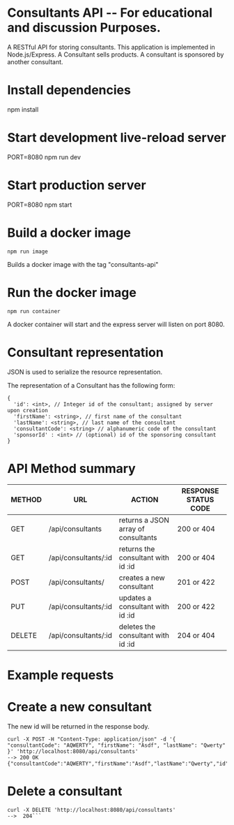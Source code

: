 # Consultants API -- For educational and discussion Purposes.


A RESTful API for storing consultants. This application is implemented in Node.js/Express.
A Consultant sells products. A consultant is sponsored by another consultant.


# Install dependencies
npm install

# Start development live-reload server
PORT=8080 npm run dev

# Start production server
PORT=8080 npm start

# Build a docker image

```
npm run image
```

Builds a docker image with the tag "consultants-api"

# Run the docker image
```
npm run container
```

A docker container will start and the express server will listen on port 8080.

# Consultant representation
JSON is used to serialize the resource representation.

The representation of a Consultant has the following form:

```
{ 
  'id': <int>, // Integer id of the consultant; assigned by server upon creation
  'firstName': <string>, // first name of the consultant
  'lastName': <string>, // last name of the consultant
  'consultantCode': <string> // alphanumeric code of the consultant
  'sponsorId' : <int> // (optional) id of the sponsoring consultant 
}

```
# API Method summary

| METHOD | URL | ACTION | RESPONSE STATUS CODE | 
|--------|-----|--------|----------------------|
| GET    | /api/consultants | returns a JSON array of consultants | 200 or 404 |
| GET    | /api/consultants/:id | returns the consultant with id :id | 200 or 404 |
| POST   | /api/consultants/ | creates a new consultant | 201 or 422 |
| PUT    | /api/consultants/:id | updates a consultant with id :id | 200 or 422 |
| DELETE | /api/consultants/:id | deletes the consultant with id :id | 204 or 404|

# Example requests

# Create a new consultant

The new id will be returned in the response body. 
```
curl -X POST -H "Content-Type: application/json" -d '{ "consultantCode": "AQWERTY", "firstName": "Asdf", "lastName": "Qwerty" }' 'http://localhost:8080/api/consultants'
--> 200 OK {"consultantCode":"AQWERTY","firstName":"Asdf","lastName":"Qwerty","id":"44"}
```

# Delete a consultant

```
curl -X DELETE 'http://localhost:8080/api/consultants'
-->  204``` 
